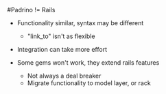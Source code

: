 
#Padrino != Rails

<!-- 
  * NO "arsehat" pipeline
  * NO turbolinks 
-->


* Functionality similar, syntax may be different
  * "link_to" isn't as flexible <!-- you can't pass it a block -->

* Integration can take more effort <!-- there is no railstie -->
  
* Some gems won't work, they extend rails features
  * Not always a deal breaker <!-- subjective -->
  * Migrate functionality to model layer, or rack
<!-- 
  eg: Device builds on warden, warden lives in rack
      Your business logic is possibly a simple ruby model
 -->



